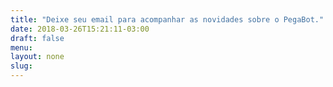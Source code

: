 ```yaml
---
title: "Deixe seu email para acompanhar as novidades sobre o PegaBot."
date: 2018-03-26T15:21:11-03:00
draft: false
menu:
layout: none
slug:
---
```

